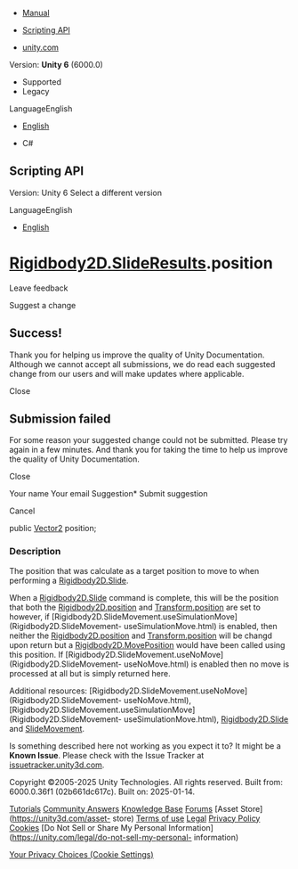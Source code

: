 [ ]()

  * [Manual](../Manual/index.html)
  * [Scripting API](../ScriptReference/index.html)

  * [unity.com](https://unity.com/)

Version: **Unity 6** (6000.0)

  * Supported
  * Legacy

LanguageEnglish

  * [English]()

  * C#

[ ](https://docs.unity3d.com)

## Scripting API

Version: Unity 6 Select a different version

LanguageEnglish

  * [English]()

#  [Rigidbody2D.SlideResults](Rigidbody2D.SlideResults.html).position

Leave feedback

Suggest a change

## Success!

Thank you for helping us improve the quality of Unity Documentation. Although
we cannot accept all submissions, we do read each suggested change from our
users and will make updates where applicable.

Close

## Submission failed

For some reason your suggested change could not be submitted. Please <a>try
again</a> in a few minutes. And thank you for taking the time to help us
improve the quality of Unity Documentation.

Close

Your name Your email Suggestion* Submit suggestion

Cancel

[ ]()

public [Vector2](Vector2.html) position;

### Description

The position that was calculate as a target position to move to when
performing a [Rigidbody2D.Slide](Rigidbody2D.Slide.html).

When a [Rigidbody2D.Slide](Rigidbody2D.Slide.html) command is complete, this
will be the position that both the
[Rigidbody2D.position](Rigidbody2D-position.html) and
[Transform.position](Transform-position.html) are set to however, if
[Rigidbody2D.SlideMovement.useSimulationMove](Rigidbody2D.SlideMovement-
useSimulationMove.html) is enabled, then neither the
[Rigidbody2D.position](Rigidbody2D-position.html) and
[Transform.position](Transform-position.html) will be changd upon return but a
[Rigidbody2D.MovePosition](Rigidbody2D.MovePosition.html) would have been
called using this position. If
[Rigidbody2D.SlideMovement.useNoMove](Rigidbody2D.SlideMovement-
useNoMove.html) is enabled then no move is processed at all but is simply
returned here.  
  
Additional resources:
[Rigidbody2D.SlideMovement.useNoMove](Rigidbody2D.SlideMovement-
useNoMove.html),
[Rigidbody2D.SlideMovement.useSimulationMove](Rigidbody2D.SlideMovement-
useSimulationMove.html), [Rigidbody2D.Slide](Rigidbody2D.Slide.html) and
[SlideMovement](Rigidbody2D.SlideMovement.html).

Is something described here not working as you expect it to? It might be a
**Known Issue**. Please check with the Issue Tracker at
[issuetracker.unity3d.com](https://issuetracker.unity3d.com).

Copyright ©2005-2025 Unity Technologies. All rights reserved. Built from:
6000.0.36f1 (02b661dc617c). Built on: 2025-01-14.

[Tutorials](https://unity3d.com/learn) [Community
Answers](https://answers.unity3d.com) [Knowledge
Base](https://support.unity3d.com/hc/en-us)
[Forums](https://forum.unity3d.com) [Asset Store](https://unity3d.com/asset-
store) [Terms of use](https://docs.unity3d.com/Manual/TermsOfUse.html)
[Legal](https://unity.com/legal) [Privacy
Policy](https://unity.com/legal/privacy-policy)
[Cookies](https://unity.com/legal/cookie-policy) [Do Not Sell or Share My
Personal Information](https://unity.com/legal/do-not-sell-my-personal-
information)

[Your Privacy Choices (Cookie Settings)](javascript:void\(0\);)

